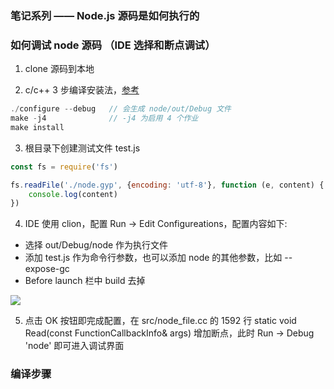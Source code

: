 ### 笔记系列 —— Node.js 源码是如何执行的

### 如何调试 node 源码 （IDE 选择和断点调试）

1. clone 源码到本地

2. c/c++ 3 步编译安装法，[参考](https://my.oschina.net/surjur/blog/349464)

```c
./configure --debug   // 会生成 node/out/Debug 文件
make -j4              // -j4 为启用 4 个作业
make install
```

3. 根目录下创建测试文件 test.js

```js
const fs = require('fs')

fs.readFile('./node.gyp', {encoding: 'utf-8'}, function (e, content) {
    console.log(content)
})
```

4. IDE 使用 clion，配置 Run -> Edit Configureations，配置内容如下:

* 选择 out/Debug/node 作为执行文件
* 添加 test.js 作为命令行参数，也可以添加 node 的其他参数，比如 --expose-gc
* Before launch 栏中 build 去掉

![](http://muyy.withyoufriends.com/747aa17d5be5e261b7a580c10880365f.jpg-400)

5. 点击 OK 按钮即完成配置，在 src/node_file.cc 的 1592 行 static void Read(const FunctionCallbackInfo<Value>& args) 增加断点，此时 Run -> Debug 'node' 即可进入调试界面

### 编译步骤

